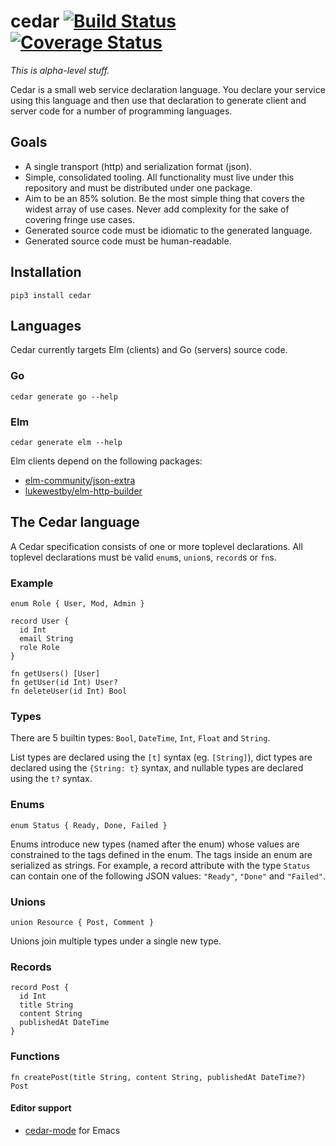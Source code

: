 # cedar [![Build Status](https://travis-ci.org/Bogdanp/cedar.svg?branch=master)](https://travis-ci.org/Bogdanp/cedar) [![Coverage Status](https://coveralls.io/repos/github/Bogdanp/cedar/badge.svg?branch=master)](https://coveralls.io/github/Bogdanp/cedar?branch=master)

_This is alpha-level stuff._

Cedar is a small web service declaration language.  You declare your
service using this language and then use that declaration to generate
client and server code for a number of programming languages.

## Goals

* A single transport (http) and serialization format (json).
* Simple, consolidated tooling.  All functionality must live under
  this repository and must be distributed under one package.
* Aim to be an 85% solution.  Be the most simple thing that covers the
  widest array of use cases.  Never add complexity for the sake of
  covering fringe use cases.
* Generated source code must be idiomatic to the generated language.
* Generated source code must be human-readable.

## Installation

`pip3 install cedar`

## Languages

Cedar currently targets Elm (clients) and Go (servers) source code.

### Go

`cedar generate go --help`

### Elm

`cedar generate elm --help`

Elm clients depend on the following packages:

* [elm-community/json-extra][json-extra]
* [lukewestby/elm-http-builder][http-builder]


[json-extra]: http://package.elm-lang.org/packages/elm-community/json-extra/1.0.0/
[http-builder]: http://package.elm-lang.org/packages/lukewestby/elm-http-builder/2.0.0/

## The Cedar language

A Cedar specification consists of one or more toplevel declarations.
All toplevel declarations must be valid `enum`s, `union`s, `record`s
or `fn`s.

### Example

``` cedar
enum Role { User, Mod, Admin }

record User {
  id Int
  email String
  role Role
}

fn getUsers() [User]
fn getUser(id Int) User?
fn deleteUser(id Int) Bool
```

### Types

There are 5 builtin types: `Bool`, `DateTime`, `Int`, `Float` and
`String`.

List types are declared using the `[t]` syntax (eg. `[String]`), dict
types are declared using the `{String: t}` syntax, and nullable types
are declared using the `t?` syntax.

### Enums

``` cedar
enum Status { Ready, Done, Failed }
```

Enums introduce new types (named after the enum) whose values are
constrained to the tags defined in the enum.  The tags inside an enum
are serialized as strings.  For example, a record attribute with the
type `Status` can contain one of the following JSON values: `"Ready"`,
`"Done"` and `"Failed"`.

### Unions

``` cedar
union Resource { Post, Comment }
```

Unions join multiple types under a single new type.

### Records

``` cedar
record Post {
  id Int
  title String
  content String
  publishedAt DateTime
}
```

### Functions

``` cedar
fn createPost(title String, content String, publishedAt DateTime?) Post
```

#### Editor support

* [cedar-mode][cedar-mode] for Emacs


[cedar-mode]: https://github.com/Bogdanp/cedar-mode
